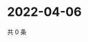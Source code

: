 # 2022-04-06

共 0 条

<!-- BEGIN WEIBO -->
<!-- 最后更新时间 Wed Apr 06 2022 19:11:23 GMT+0800 (China Standard Time) -->

<!-- END WEIBO -->
